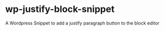 # wp-justify-block-snippet
A Wordpress Snippet to add a justify paragraph button to the block editor
